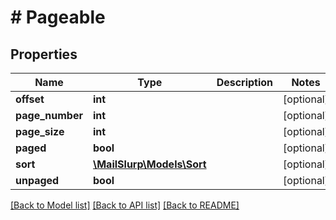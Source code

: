 # # Pageable

## Properties

Name | Type | Description | Notes
------------ | ------------- | ------------- | -------------
**offset** | **int** |  | [optional] 
**page_number** | **int** |  | [optional] 
**page_size** | **int** |  | [optional] 
**paged** | **bool** |  | [optional] 
**sort** | [**\MailSlurp\Models\Sort**](Sort) |  | [optional] 
**unpaged** | **bool** |  | [optional] 

[[Back to Model list]](../../README#documentation-for-models) [[Back to API list]](../../README#documentation-for-api-endpoints) [[Back to README]](../../README)



